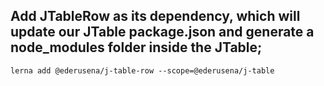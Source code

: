 ## Add JTableRow as its dependency, which will update our JTable package.json and generate a node_modules folder inside the JTable;

```shell
lerna add @ederusena/j-table-row --scope=@ederusena/j-table
```
